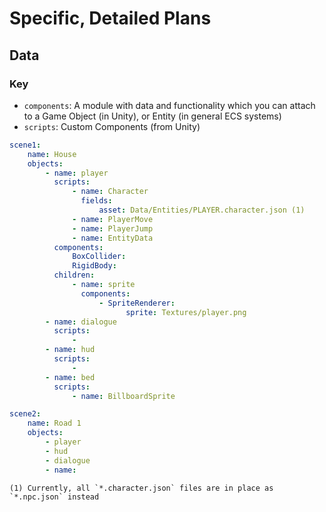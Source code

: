 # Specific, Detailed Plans

## Data

### Key

- `components`: A module with data and functionality which you can attach to a Game Object (in Unity), or Entity (in general ECS systems)
- `scripts`: Custom Components (from Unity)

```yaml
scene1:
    name: House
    objects:
        - name: player
          scripts:
              - name: Character
                fields:
                    asset: Data/Entities/PLAYER.character.json (1)
              - name: PlayerMove
              - name: PlayerJump
              - name: EntityData
          components:
              BoxCollider:
              RigidBody:  
          children:
              - name: sprite
                components:
                    - SpriteRenderer:
                          sprite: Textures/player.png
        - name: dialogue
          scripts:
              - 
        - name: hud
          scripts:
              - 
        - name: bed
          scripts:
              - name: BillboardSprite

scene2:
    name: Road 1
    objects:
        - player
        - hud
        - dialogue
        - name: 
```

``(1) Currently, all `*.character.json` files are in place as `*.npc.json` instead``

